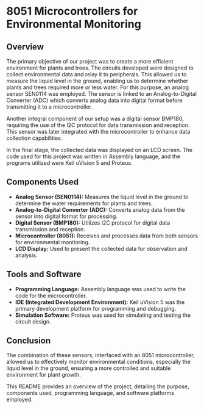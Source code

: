 # 8051 Microcontrollers for Environmental Monitoring

## Overview

The primary objective of our project was to create a more efficient environment for plants and trees. The circuits developed were designed to collect environmental data and relay it to peripherals. This allowed us to measure the liquid level in the ground, enabling us to determine whether plants and trees required more or less water. For this purpose, an analog sensor SEN0114 was employed. The sensor is linked to an Analog-to-Digital Converter (ADC) which converts analog data into digital format before transmitting it to a microcontroller.

Another integral component of our setup was a digital sensor BMP180, requiring the use of the I2C protocol for data transmission and reception. This sensor was later integrated with the microcontroller to enhance data collection capabilities.

In the final stage, the collected data was displayed on an LCD screen. The code used for this project was written in Assembly language, and the programs utilized were Keil uVision 5 and Proteus.

## Components Used

- **Analog Sensor (SEN0114):** Measures the liquid level in the ground to determine the water requirements for plants and trees.
- **Analog-to-Digital Converter (ADC):** Converts analog data from the sensor into digital format for processing.
- **Digital Sensor (BMP180):** Utilizes I2C protocol for digital data transmission and reception.
- **Microcontroller (8051):** Receives and processes data from both sensors for environmental monitoring.
- **LCD Display:** Used to present the collected data for observation and analysis.

## Tools and Software

- **Programming Language:** Assembly language was used to write the code for the microcontroller.
- **IDE (Integrated Development Environment):** Keil uVision 5 was the primary development platform for programming and debugging.
- **Simulation Software:** Proteus was used for simulating and testing the circuit design.

## Conclusion

The combination of these sensors, interfaced with an 8051 microcontroller, allowed us to effectively monitor environmental conditions, especially the liquid level in the ground, ensuring a more controlled and suitable environment for plant growth.

This README provides an overview of the project, detailing the purpose, components used, programming language, and software platforms employed.
